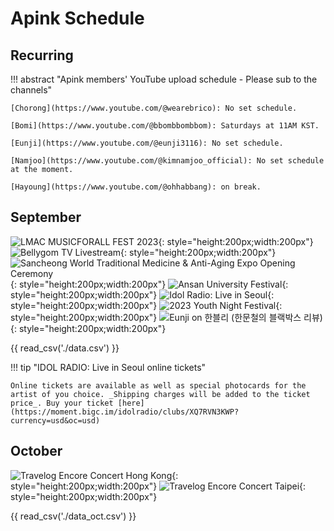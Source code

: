 # Apink Schedule

## Recurring

!!! abstract "Apink members' YouTube upload schedule - Please sub to the channels"

    [Chorong](https://www.youtube.com/@wearebrico): No set schedule.

    [Bomi](https://www.youtube.com/@bbombbombbom): Saturdays at 11AM KST.

    [Eunji](https://www.youtube.com/@eunji3116): No set schedule.

    [Namjoo](https://www.youtube.com/@kimnamjoo_official): No set schedule at the moment.

    [Hayoung](https://www.youtube.com/@ohhabbang): on break.

## September

![LMAC MUSICFORALL FEST 2023](assets/images/LMCA.jpg){: style="height:200px;width:200px"}
![Bellygom TV Livestream](assets/images/bellygom_tv.jpeg){: style="height:200px;width:200px"}
![Sancheong World Traditional Medicine & Anti-Aging Expo Opening Ceremony](assets/images/SancheongExpo.jpeg){: style="height:200px;width:200px"}
![Ansan University Festival](assets/images/Ansan_Uni_Festival.jpg){: style="height:200px;width:200px"}
![Idol Radio: Live in Seoul](assets/images/idolradio.jpg){: style="height:200px;width:200px"}
![2023 Youth Night Festival](assets/images/YouthNightFestival_Eunji.jpg){: style="height:200px;width:200px"}
![Eunji on 한블리 (한문철의 블랙박스 리뷰)](assets/images/Eunji_2023-09-28.webp){: style="height:200px;width:200px"}

{{ read_csv('./data.csv') }}

!!! tip "IDOL RADIO: Live in Seoul online tickets"

    Online tickets are available as well as special photocards for the artist of you choice. _Shipping charges will be added to the ticket price_. Buy your ticket [here](https://moment.bigc.im/idolradio/clubs/XQ7RVN3KWP?currency=usd&oc=usd)
## October

![Travelog Encore Concert Hong Kong](assets/images/Travelog_enore_HK.jpg){: style="height:200px;width:200px"}
![Travelog Encore Concert Taipei](assets/images/Travelog_encore_Taipei.jpeg){: style="height:200px;width:200px"}

{{ read_csv('./data_oct.csv') }}
